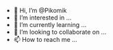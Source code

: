 - 👋 Hi, I’m @Pikomik
- 👀 I’m interested in ...
- 🌱 I’m currently learning ...
- 💞️ I’m looking to collaborate on ...
- 📫 How to reach me ...

<!---
Pikomik/Pikomik is a ✨ special ✨ repository because its `README.md` (this file) appears on your GitHub profile.
You can click the Preview link to take a look at your changes.
--->

